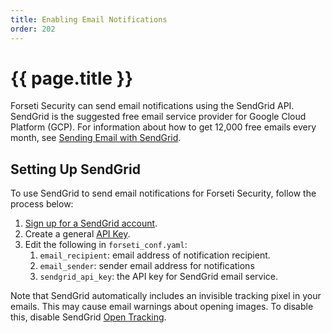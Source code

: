 ```yaml
---
title: Enabling Email Notifications
order: 202
---
```

#  {{ page.title }}

Forseti Security can send email notifications using the SendGrid API. SendGrid
is the suggested free email service provider for Google Cloud Platform (GCP).
For information about how to get 12,000 free emails every month, see
[Sending Email with SendGrid](https://cloud.google.com/appengine/docs/standard/python/mail/sendgrid).

## Setting Up SendGrid

To use SendGrid to send email notifications for Forseti Security, follow the
process below:

1.  [Sign up for a SendGrid account](https://sendgrid.com/).
1.  Create a general
    [API Key](https://sendgrid.com/docs/User_Guide/Settings/api_keys.html).
1.  Edit the following in `forseti_conf.yaml`:
    1. `email_recipient`: email address of notification recipient.
    1. `email_sender`: sender email address for notifications
    1. `sendgrid_api_key`: the API key for SendGrid email service.

Note that SendGrid automatically includes an invisible tracking pixel in your
emails. This may cause email warnings about opening images. To disable this,
disable SendGrid
[Open Tracking](https://sendgrid.com/docs/User_Guide/Settings/tracking.html#-Open-Tracking).
